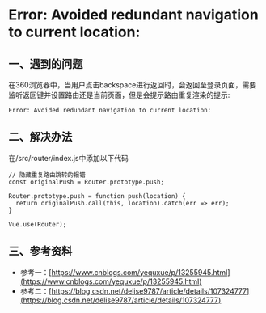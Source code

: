 # Error: Avoided redundant navigation to current location:

## 一、遇到的问题
在360浏览器中，当用户点击backspace进行返回时，会返回至登录页面，需要监听返回键并设置路由还是当前页面，但是会提示路由重复渲染的提示:
```
Error: Avoided redundant navigation to current location:
```

## 二、解决办法
在/src/router/index.js中添加以下代码
```
// 隐藏重复路由跳转的报错
const originalPush = Router.prototype.push;

Router.prototype.push = function push(location) {
  return originalPush.call(this, location).catch(err => err);
}

Vue.use(Router);
```

## 三、参考资料
* 参考一：[https://www.cnblogs.com/yequxue/p/13255945.html](https://www.cnblogs.com/yequxue/p/13255945.html)
* 参考二：[https://blog.csdn.net/delise9787/article/details/107324777](https://blog.csdn.net/delise9787/article/details/107324777)